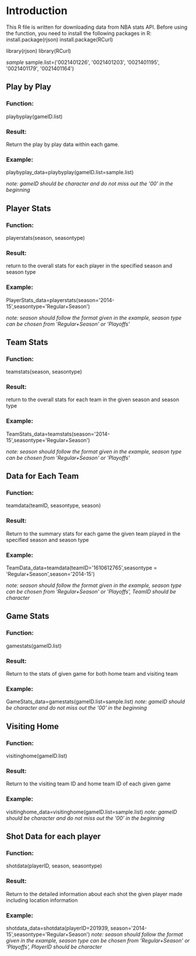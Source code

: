 # Introduction
This R file is written for downloading data from NBA stats API. Before using the function, you need to install the following packages in R:
install.package(rjson)
install.package(RCurl)

library(rjson)
library(RCurl)


*sample* 
sample.list=('0021401226', '0021401203', '0021401195', '0021401179', '0021401164')


## Play by Play
### Function:   
playbyplay(gameID.list)
### Result: 
Return the play by play data within each game. 
### Example: 
playbyplay_data=playbyplay(gameID.list=sample.list)

*note: gameID should be character and do not miss out the '00' in the beginning*

## Player Stats
### Function:
playerstats(season, seasontype)
### Result:
return to the overall stats for each player in the specified season and season type
### Example:
PlayerStats_data=playerstats(season='2014-15',seasontype='Regular+Season')

*note: season should follow the format given in the example, season type can be chosen from 'Regular+Season' or 'Playoffs'*

## Team Stats
### Function:
teamstats(season, seasontype)
### Result:
return to the overall stats for each team in the given season and season type
### Example:
TeamStats_data=teamstats(season='2014-15',seasontype='Regular+Season')

*note: season should follow the format given in the example, season type can be chosen from 'Regular+Season' or 'Playoffs'*

## Data for Each Team
### Function:
teamdata(teamID, seasontype, season)
### Result:
Return to the summary stats for each game the given team played in the specified season and season type
### Example:
TeamData_data=teamdata(teamID='1610612765',seasontype = 'Regular+Season',season='2014-15')

*note: season should follow the format given in the example, season type can be chosen from 'Regular+Season' or 'Playoffs', TeamID should be character*

## Game Stats
### Function:
gamestats(gameID.list)
### Result:
Return to the stats of given game for both home team and visiting team
### Example:
GameStats_data=gamestats(gameID.list=sample.list)
*note: gameID should be character and do not miss out the '00' in the beginning*


## Visiting Home
### Function:
visitinghome(gameID.list)
### Result:
Return to the visiting team ID and home team ID of each given game
### Example:
visitinghome_data=visitinghome(gameID.list=sample.list)
*note: gameID should be character and do not miss out the '00' in the beginning*


## Shot Data for each player
### Function:
shotdata(playerID, season, seasontype)
### Result:
Return to the detailed information about each shot the given player made including location information
### Example:
shotdata_data=shotdata(playerID=201939, season='2014-15',seasontype='Regular+Season')
*note: season should follow the format given in the example, season type can be chosen from 'Regular+Season' or 'Playoffs', PlayerID should be character*



